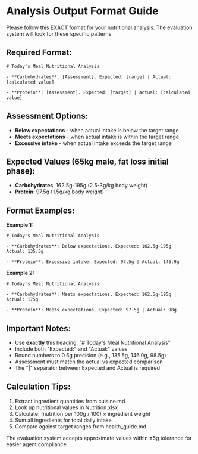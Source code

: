 # Analysis Output Format Guide

Please follow this EXACT format for your nutritional analysis. The evaluation system will look for these specific patterns.

## Required Format:

```
# Today's Meal Nutritional Analysis

- **Carbohydrates**: [Assessment]. Expected: [range] | Actual: [calculated value]

- **Protein**: [Assessment]. Expected: [target] | Actual: [calculated value]
```

## Assessment Options:
- **Below expectations** - when actual intake is below the target range
- **Meets expectations** - when actual intake is within the target range  
- **Excessive intake** - when actual intake exceeds the target range

## Expected Values (65kg male, fat loss initial phase):
- **Carbohydrates**: 162.5g-195g (2.5-3g/kg body weight)
- **Protein**: 97.5g (1.5g/kg body weight)

## Format Examples:

**Example 1:**
```
# Today's Meal Nutritional Analysis

- **Carbohydrates**: Below expectations. Expected: 162.5g-195g | Actual: 135.5g

- **Protein**: Excessive intake. Expected: 97.5g | Actual: 146.9g
```

**Example 2:**
```
# Today's Meal Nutritional Analysis

- **Carbohydrates**: Meets expectations. Expected: 162.5g-195g | Actual: 175g

- **Protein**: Meets expectations. Expected: 97.5g | Actual: 98g
```

## Important Notes:
- Use **exactly** this heading: "# Today's Meal Nutritional Analysis"
- Include both "Expected:" and "Actual:" values
- Round numbers to 0.5g precision (e.g., 135.5g, 146.0g, 98.5g)
- Assessment must match the actual vs expected comparison
- The "|" separator between Expected and Actual is required

## Calculation Tips:
1. Extract ingredient quantities from cuisine.md
2. Look up nutritional values in Nutrition.xlsx 
3. Calculate: (nutrition per 100g / 100) × ingredient weight
4. Sum all ingredients for total daily intake
5. Compare against target ranges from health_guide.md

The evaluation system accepts approximate values within ±5g tolerance for easier agent compliance.
